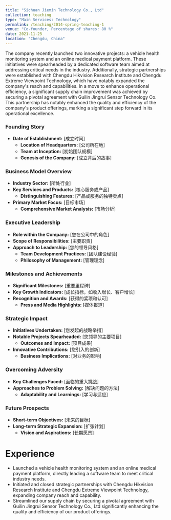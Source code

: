 ```yaml
---
title: "Sichuan Jiemin Technology Co., Ltd"
collection: teaching
type: "Main Services: Technology"
permalink: /teaching/2014-spring-teaching-1
venue: "Co-founder, Percentage of shares: 80 %"
date: 2021-11-25
location: "Chengdu, China"
---
```


The company recently launched two innovative projects: a vehicle health monitoring system and an online medical payment platform. These initiatives were spearheaded by a dedicated software team aimed at addressing critical needs in the industry. Additionally, strategic partnerships were established with Chengdu Hikvision Research Institute and Chengdu Extreme Viewpoint Technology, which have notably expanded the company's reach and capabilities. In a move to enhance operational efficiency, a significant supply chain improvement was achieved by securing a pivotal agreement with Guilin Jingrui Sensor Technology Co. This partnership has notably enhanced the quality and efficiency of the company's product offerings, marking a significant step forward in its operational excellence.


### Founding Story
- **Date of Establishment:** [成立时间]
  - **Location of Headquarters:** [公司所在地]
  - **Team at Inception:** [初始团队规模]
  - **Genesis of the Company:** [成立背后的故事]

### Business Model Overview
- **Industry Sector:** [所处行业]
- **Key Services and Products:** [核心服务或产品]
  - **Distinguishing Features:** [产品或服务的独特卖点]
- **Primary Market Focus:** [目标市场]
  - **Comprehensive Market Analysis:** [市场分析]

### Executive Leadership
- **Role within the Company:** [您在公司中的角色]
- **Scope of Responsibilities:** [主要职责]
- **Approach to Leadership:** [您的领导风格]
  - **Team Development Practices:** [团队建设经验]
  - **Philosophy of Management:** [管理理念]

### Milestones and Achievements
- **Significant Milestones:** [重要里程碑]
- **Key Growth Indicators:** [成长指标，如收入增长、客户增长]
- **Recognition and Awards:** [获得的奖项和认可]
  - **Press and Media Highlights:** [媒体报道]

### Strategic Impact
- **Initiatives Undertaken:** [您发起的战略举措]
- **Notable Projects Spearheaded:** [您领导的主要项目]
  - **Outcomes and Impact:** [项目成果]
- **Innovative Contributions:** [您引入的创新]
  - **Business Implications:** [对业务的影响]

### Overcoming Adversity
- **Key Challenges Faced:** [面临的重大挑战]
- **Approaches to Problem Solving:** [解决问题的方法]
  - **Adaptability and Learnings:** [学习与适应]

### Future Prospects
- **Short-term Objectives:** [未来的目标]
- **Long-term Strategic Expansion:** [扩张计划]
  - **Vision and Aspirations:** [长期愿景]


Experience
======
* Launched a vehicle health monitoring system and an online medical payment platform, directly leading a software team to meet critical industry needs.
* Initiated and closed strategic partnerships with Chengdu Hikvision Research Institute and Chengdu Extreme Viewpoint Technology, expanding company reach and capability.
* Streamlined our supply chain by securing a pivotal agreement with Guilin Jingrui Sensor Technology Co., Ltd significantly enhancing the quality and efficiency of our product offerings.
